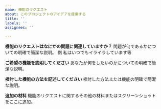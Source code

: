 ```yaml
---
name: 機能のリクエスト
about: このプロジェクトのアイデアを提案する
title: ''
labels: ''
assignees: ''

---
```


**機能のリクエストはなにかの問題に関連していますか？**
問題が何であるかについての明確で簡潔な説明。 例 私はいつでもイライラしています等

**ご希望の機能を説明してください**
あなたが何をしたいのかについての明確で簡潔な説明。

**検討した機能の方法を記述してください**
検討した方法または機能の明確で簡潔な説明。

**追加の材料**
機能のリクエストに関するその他の材料またはスクリーンショットをここに追加。
